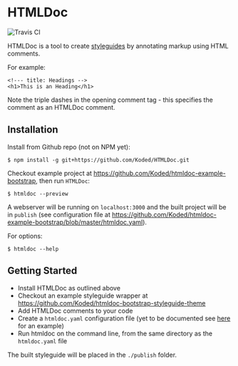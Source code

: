 # HTMLDoc

![Travis CI](https://api.travis-ci.org/Koded/HTMLDoc.svg?branch=master)

HTMLDoc is a tool to create [styleguides](http://koded.github.io/htmldoc-example-bootstrap/) by annotating markup using
HTML comments.

For example:

```
<!--- title: Headings -->
<h1>This is an Heading</h1>
```

Note the triple dashes in the opening comment tag - this specifies the comment as an HTMLDoc comment.

## Installation

Install from Github repo (not on NPM yet):

    $ npm install -g git+https://github.com/Koded/HTMLDoc.git

Checkout example project at https://github.com/Koded/htmldoc-example-bootstrap, then run `HTMLDoc`:

    $ htmldoc --preview


A webserver will be running on `localhost:3000` and the built project will be in `publish` (see configuration file at
https://github.com/Koded/htmldoc-example-bootstrap/blob/master/htmldoc.yaml).

For options:

    $ htmldoc --help


## Getting Started

- Install HTMLDoc as outlined above
- Checkout an example styleguide wrapper at https://github.com/Koded/htmldoc-bootstrap-styleguide-theme
- Add HTMLDoc comments to your code
- Create a `htmldoc.yaml` configuration file (yet to be documented see [here](https://github.com/Koded/htmldoc-example-bootstrap/blob/master/htmldoc.yaml) for an example)
- Run htmldoc on the command line, from the same directory as the `htmldoc.yaml` file

The built styleguide will be placed in the `./publish` folder.


